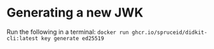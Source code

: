 
# Generating a new JWK

Run the following in a terminal: `docker run ghcr.io/spruceid/didkit-cli:latest key generate ed25519`
